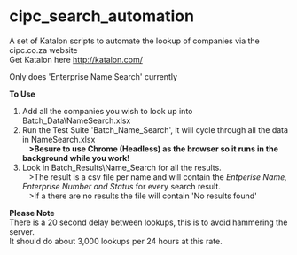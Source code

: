 # cipc_search_automation
A set of Katalon scripts to automate the lookup of companies via the cipc.co.za website  
Get Katalon here http://katalon.com/

Only does 'Enterprise Name Search' currently

**To Use**
1) Add all the companies you wish to look up into Batch_Data\NameSearch.xlsx
2) Run the Test Suite 'Batch_Name_Search', it will cycle through all the data in NameSearch.xlsx  
&nbsp;&nbsp;&nbsp;**>Besure to use Chrome (Headless) as the browser so it runs in the background while you work!**
3) Look in Batch_Results\Name_Search for all the results.  
&nbsp;&nbsp;&nbsp;>The result is a csv file per name and will contain the *Entperise Name, Enterprise Number and Status* for every search result.  
&nbsp;&nbsp;&nbsp;>If a there are no results the file will contain 'No results found'

**Please Note**  
There is a 20 second delay between lookups, this is to avoid hammering the server.  
It should do about 3,000 lookups per 24 hours at this rate.

